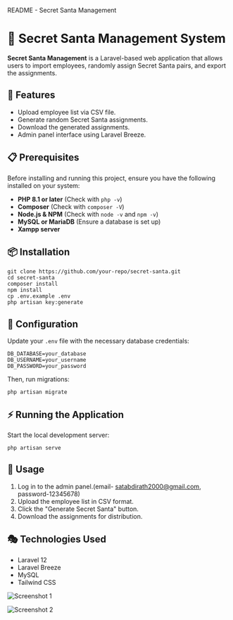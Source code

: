   README - Secret Santa Management

🎅 Secret Santa Management System
=================================

**Secret Santa Management** is a Laravel-based web application that allows users to import employees, randomly assign Secret Santa pairs, and export the assignments.

🚀 Features
-----------

*   Upload employee list via CSV file.
*   Generate random Secret Santa assignments.
*   Download the generated assignments.
*   Admin panel interface using Laravel Breeze.

## 📋 Prerequisites

Before installing and running this project, ensure you have the following installed on your system:

- **PHP 8.1 or later** (Check with `php -v`)
- **Composer** (Check with `composer -V`)
- **Node.js & NPM** (Check with `node -v` and `npm -v`)
- **MySQL or MariaDB** (Ensure a database is set up)
- **Xampp server** 

📦 Installation
---------------

    git clone https://github.com/your-repo/secret-santa.git
    cd secret-santa
    composer install
    npm install
    cp .env.example .env
    php artisan key:generate
    

🔧 Configuration
----------------

Update your `.env` file with the necessary database credentials:

    DB_DATABASE=your_database
    DB_USERNAME=your_username
    DB_PASSWORD=your_password
    

Then, run migrations:

    php artisan migrate

⚡ Running the Application
-------------------------

Start the local development server:

    php artisan serve

📌 Usage
--------

1.  Log in to the admin panel.(email- satabdirath2000@gmail.com, password-12345678)
2.  Upload the employee list in CSV format.
3.  Click the "Generate Secret Santa" button.
4.  Download the assignments for distribution.

🎭 Technologies Used
--------------------

*   Laravel 12
*   Laravel Breeze
*   MySQL
*   Tailwind CSS

![Screenshot 1](https://ik.imagekit.io/h39n86spm/Screenshot%2035.png?updatedAt=1741265295790)  

![Screenshot 2](https://ik.imagekit.io/h39n86spm/Screenshot%2036.png?updatedAt=1741265295910)  



